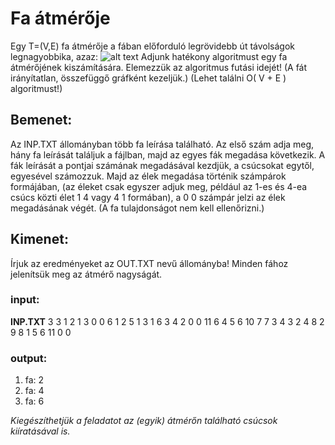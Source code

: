 # Fa átmérője

Egy T=(V,E) fa átmérője a fában előforduló legrövidebb út távolságok legnagyobbika, azaz:
![alt text](https://github.com/gabboraron/Algo2-beadando/blob/master/kep11.JPG "keplet")
Adjunk hatékony algoritmust egy fa átmérőjének kiszámítására. Elemezzük az algoritmus futási idejét!
(A fát irányítatlan, összefüggő gráfként kezeljük.) (Lehet találni O( V + E ) algoritmust!)

## Bemenet:

Az INP.TXT állományban több fa leírása található. Az első szám adja meg, hány fa leírását találjuk a fájlban, majd az egyes fák megadása következik. A fák leírását a pontjai számának megadásával kezdjük, a csúcsokat egytől, egyesével számozzuk. Majd az élek megadása történik számpárok formájában, (az éleket csak egyszer adjuk meg, például az 1-es és 4-ea csúcs közti élet 1 4 vagy 4 1 formában), a 0 0 számpár jelzi az élek megadásának végét. (A fa tulajdonságot nem kell ellenőrizni.)

## Kimenet:

Írjuk az eredményeket az OUT.TXT nevű állományba! Minden fához jelenítsük meg az átmérő nagyságát.

### input:
 **INP.TXT**
3
3 1 2 1 3 0 0
6 1 2 5 1 3 1 6 3 4 2 0 0
11 6 4 5 6 10 7 7 3 4 3 2 4 8 2 9 8 1 5 6 11 0 0

### output:
1. fa: 2
2. fa: 4
3. fa: 6

*Kiegészíthetjük a feladatot az (egyik) átmérőn található csúcsok kiíratásával is.*
